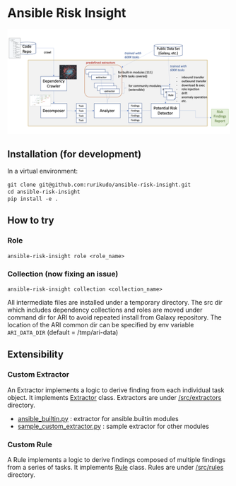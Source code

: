 # Ansible Risk Insight

![ari arch](doc/images/ari-arch.png)


## Installation (for development)

In a virtual environment:

```
git clone git@github.com:rurikudo/ansible-risk-insight.git
cd ansible-risk-insight
pip install -e .
```

## How to try

### Role
```
ansible-risk-insight role <role_name>
```

### Collection (now fixing an issue)
```
ansible-risk-insight collection <collection_name>
```

All intermediate files are installed under a temporary directory.
The src dir which includes dependency collections and roles are moved under command dir for ARI to avoid repeated install from Galaxy repository.
The location of the ARI common dir can be specified by env variable `ARI_DATA_DIR` (default = /tmp/ari-data)

## Extensibility

### Custom Extractor

An Extractor implements a logic to derive finding from each individual task object. It implements [Extractor](src/extractors/base.py#L1-L9) class. Extractors are under [/src/extractors](src/extractors/) directory.
- [ansible_builtin.py](src/extractors/ansible_builtin.py) : extractor for ansible.builtin modules
- [sample_custom_extractor.py](src/extractors/ansible_builtin.py) : sample extractor for other modules

### Custom Rule
A Rule implements a logic to derive findings composed of multiple findings from a series of tasks. It implements [Rule](src/extractors/base.py#L1-L9) class. Rules are under [/src/rules](src/rules/) directory.


